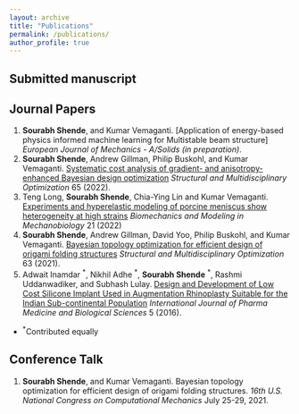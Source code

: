 ```yaml
---
layout: archive
title: "Publications"
permalink: /publications/
author_profile: true
---
```

## Submitted manuscript


## Journal Papers

1. **Sourabh Shende**, and Kumar Vemaganti. [Application of energy-based physics informed machine learning for Multistable beam structure] *European Journal of Mechanics - A/Solids (in preparation)*.
1. **Sourabh Shende**, Andrew Gillman, Philip Buskohl, and Kumar Vemaganti. [Systematic cost analysis of gradient- and anisotropy-enhanced Bayesian design optimization](https://link.springer.com/article/10.1007/s00158-022-03324-8) *Structural and Multidisciplinary Optimization*  65 (2022).
1. Teng Long, **Sourabh Shende**, Chia-Ying Lin and Kumar Vemaganti. [Experiments and hyperelastic modeling of porcine meniscus show heterogeneity at high strains](https://link.springer.com/article/10.1007/s10237-022-01611-3) *Biomechanics and Modeling in Mechanobiology* 21 (2022)
1. **Sourabh Shende**, Andrew Gillman, David Yoo, Philip Buskohl, and Kumar Vemaganti. [Bayesian topology optimization for efficient design of origami folding structures](https://www.sciencedirect.com/science/article/pii/S0045782522001992) *Structural and Multidisciplinary Optimization* 63 (2021).
1. Adwait Inamdar <sup>\*</sup>, Nikhil Adhe <sup>\*</sup>, **Sourabh Shende** <sup>\*</sup>, Rashmi Uddanwadiker, and Subhash Lulay. [Design and Development of Low Cost Silicone Implant Used in Augmentation Rhinoplasty Suitable for the Indian Sub-continental Population](https://www.sciencedirect.com/science/article/abs/pii/S0045782522001207?via%3Dihub) *International Journal of Pharma Medicine and Biological Sciences* 5 (2016).

                                                                        
- <sup>\*</sup>Contributed equally

## Conference Talk

1.  **Sourabh Shende**, and Kumar Vemaganti. Bayesian topology optimization for efficient design of origami folding structures. *16th U.S. National Congress on Computational Mechanics* July 25-29, 2021.
